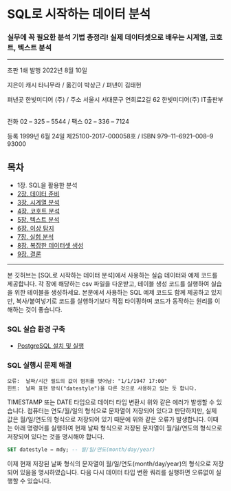 # SQL로 시작하는 데이터 분석
### 실무에 꼭 필요한 분석 기법 총정리! 실제 데이터셋으로 배우는 시계열, 코호트, 텍스트 분석
---

초판 1쇄 발행 2022년 8월 10일 &nbsp; 

지은이 캐시 타니무라 / 옮긴이 박상근 / 펴낸이 김태헌 &nbsp; 

펴낸곳 한빛미디어 (주) / 주소 서울시 서대문구 연희로2길 62 한빛미디어(주) IT출판부 &nbsp; 

전화 02 – 325 – 5544 / 팩스 02 – 336 – 7124 &nbsp; 

등록 1999년 6월 24일 제25100-2017-000058호 / ISBN 979–11–6921–008–9 93000 &nbsp; 

## 목차
- 1장. SQL을 활용한 분석
- [2장. 데이터 준비](https://github.com/sql-for-data-analysis-kr/book/tree/main/2%EC%9E%A5.%20%EB%8D%B0%EC%9D%B4%ED%84%B0%20%EC%A4%80%EB%B9%84)
- [3장. 시계열 분석](https://github.com/sql-for-data-analysis-kr/book/tree/main/3%EC%9E%A5.%20%EC%8B%9C%EA%B3%84%EC%97%B4%20%EB%B6%84%EC%84%9D)
- [4장. 코호트 분석](https://github.com/sql-for-data-analysis-kr/book/tree/main/4%EC%9E%A5.%20%EC%BD%94%ED%98%B8%ED%8A%B8%20%EB%B6%84%EC%84%9D)
- [5장. 텍스트 분석](https://github.com/sql-for-data-analysis-kr/book/tree/main/5%EC%9E%A5.%20%ED%85%8D%EC%8A%A4%ED%8A%B8%20%EB%B6%84%EC%84%9D)
- [6장. 이상 탐지](https://github.com/sql-for-data-analysis-kr/book/tree/main/6%EC%9E%A5.%20%EC%9D%B4%EC%83%81%20%ED%83%90%EC%A7%80)
- [7장. 실험 분석](https://github.com/sql-for-data-analysis-kr/book/tree/main/7%EC%9E%A5.%20%EC%8B%A4%ED%97%98%20%EB%B6%84%EC%84%9D)
- [8장. 복잡한 데이터셋 생성](https://github.com/sql-for-data-analysis-kr/book/tree/main/8%EC%9E%A5.%20%EB%B3%B5%EC%9E%A1%ED%95%9C%20%EB%8D%B0%EC%9D%B4%ED%84%B0%EC%85%8B%20%EC%83%9D%EC%84%B1)
- [9장. 결론](https://github.com/sql-for-data-analysis-kr/book/tree/main/9%EC%9E%A5.%20%EA%B2%B0%EB%A1%A0)

---

본 깃허브는 [SQL로 시작하는 데이터 분석]에서 사용하는 실습 데이터와 예제 코드를 제공합니다.
각 장에 해당하는 csv 파일을 다운받고, 테이블 생성 코드를 실행하여 실습을 위한 테이블을 생성하세요.
본문에서 사용하는 SQL 예제 코드도 함께 제공하고 있지만, 복사/붙여넣기로 코드를 실행하기보다 직접 타이핑하며 코드가 동작하는 원리를 이해하는 것이 좋습니다.

### SQL 실습 환경 구축

- [PostgreSQL 설치 및 실행](https://github.com/sql-for-data-analysis-kr/book/blob/main/PostgreSQL_%EC%84%A4%EC%B9%98%EB%B0%8F%EC%8B%A4%ED%96%89%EB%B0%A9%EB%B2%95.md)

### SQL 실행시 문제 해결

```
오류:  날짜/시간 필드의 값이 범위를 벗어남: "1/1/1947 17:00"
힌트:  날짜 표현 방식("datestyle")을 다른 것으로 사용하고 있는 듯 합니다.
```
TIMESTAMP 또는 DATE 타입으로 데이터 타입 변환시 위와 같은 에러가 발생할 수 있습니다.
컴퓨터는 연도/월/일의 형식으로 문자열이 저장되어 있다고 판단하지만,
실제 값은 월/일/연도의 형식으로 저장되어 있기 때문에 위와 같은 오류가 발생합니다.
이때는 아래 명령어를 실행하여 현재 날짜 형식으로 저장된 문자열이 월/일/연도의 형식으로 저장되어 있다는 것을 명시해야 합니다.

```sql
SET datestyle = mdy; -- 월/일/연도(month/day/year)
```

이제 현재 저장된 날짜 형식의 문자열이 월/일/연도(month/day/year)의 형식으로 저장되어 있음을 명시하였습니다.
다음 다시 데이터 타입 변환 쿼리를 실행하면 오류없이 실행할 수 있습니다.
